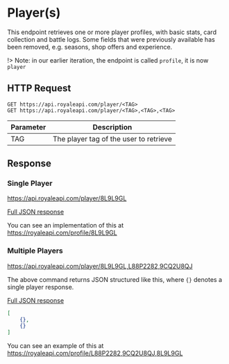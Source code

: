 # Player(s)

This endpoint retrieves one or more player profiles, with basic stats, card collection and battle logs. Some fields that were previously available has been removed, e.g. seasons, shop offers and experience.

!> Note: in our earlier iteration, the endpoint is called `profile`, it is now `player`

## HTTP Request

```
GET https://api.royaleapi.com/player/<TAG>
GET https://api.royaleapi.com/player/<TAG>,<TAG>,<TAG>
```

Parameter | Description
--- | ---
TAG | The player tag of the user to retrieve

## Response

### Single Player

https://api.royaleapi.com/player/8L9L9GL

<a href="/json/player_8L9L9GL.json">Full JSON response</a>

You can see an implementation of this at https://royaleapi.com/profile/8L9L9GL


### Multiple Players


https://api.royaleapi.com/player/8L9L9GL,L88P2282,9CQ2U8QJ

The above command returns JSON structured like this, where `{}` denotes a single player response.

<a href="/json/player_8L9L9GL,L88P2282,9CQ2U8QJ.json">Full JSON response</a>

```json
[
    {},
    {}
]
```

You can see an example of this at https://royaleapi.com/profile/L88P2282,9CQ2U8QJ,8L9L9GL

